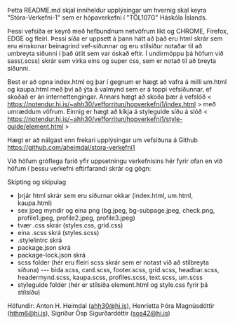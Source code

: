 Þetta README.md skjal inniheldur upplýsingar um hvernig skal keyra "Stóra-Verkefni-1" sem er hópaverkefni í "TÖL107G" Háskóla Íslands.

Þessi vefsíða er keyrð með hefbundnum netvöfrum líkt og CHROME, Firefox, EDGE og fleiri. Þessi síða er uppsett á þann hátt að það eru html skrár sem eru einskonar beinagrind vef-síðunnar og eru stílsíður notaðar til að umbreyta síðunni í það útlit sem var óskað eftir. Í undirmöppu þá höfum við sass(.scss) skrár sem virka eins og super css, sem er notað til að breyta síðunni.

Best er að opna index.html og þar í gegnum er hægt að vafra á milli um.html og kaupa.html með því að ýta á valmynd sem er á toppi vefsíðunnar, ef skoðað er án internettengingar. Annars hægt að skoða þær á vefslóð < https://notendur.hi.is/~ahh30/vefforritun/hopverkefni1/index.html > með umræddum vöfrum. Einnig er hægt að kíkja á styleguide síðu á slóð < https://notendur.hi.is/~ahh30/vefforritun/hopverkefni1/style-guide/element.html >

Hægt er að nálgast enn frekari upplýsingar um vefsíðuna á Github <https://github.com/aheimdal/stora-verkefni1>

Við höfum gróflega farið yfir uppsetningu verkefnisins hér fyrir ofan en við höfum í þessu verkefni eftirfarandi skrár og gögn:

Skipting og skipulag
- þrjár html skrár sem eru síðurnar okkar (index.html, um.html, kaupa.html)
- sex jpeg myndir og eina png (bg.jpeg, bg-subpage.jpeg, check.png, profile1.jpeg, profile2.jpeg, profile3.jpeg)
- tvær .css skrár (styles.css, grid.css)
- eina .scss skrá (styles.scss)
- .stylelintrc skrá
- package.json skrá
- package-lock.json skrá
- scss folder (hér eru fleiri scss skrár sem er notast við að stílbreyta síðuna)
--- bida.scss, card.scss, footer.scss, grid.scss, headbar.scss, headermynd.scss, kaupa.scss, profiles.scss, text.scss, um.scss
- styleguide folder (hér er stílsíða element.html og style.css fyrir þá stílsíðu)

Höfundir: Anton H. Heimdal (ahh30@hi.is), Henríetta Þóra Magnúsdóttir (hthm6@hi.is), Sigríður Ösp Sigurðardóttir (sos42@hi.is)
